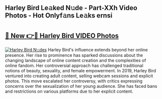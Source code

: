 ## Harley Bird Le𝚊ked N𝚞de - Part-XXh Video Photos - Hot Onlyf𝚊ns Le𝚊ks ernsi

# <h2><a href="http://ab89369.deff.icu/?id=Harley+Bird">🔗 New 👉🔴 Harley Bird VIDEO Photos</a></h2>

[![Harley Bird N𝚞des](https://i.imgur.com/rIISA9y.gif)](http://ab89369.deff.icu/?id=Harley+Bird)
Harley Bird's influence extends beyond her online presence. Her rise to prominence has sparked discussions about the changing landscape of online content creation and the complexities of online fandom. Her controversial approach has challenged traditional notions of beauty, sexuality, and female empowerment. In 2019, Harley Bird ventured into creating adult content, selling webcam sessions and explicit photos. This move escalated her controversy, with critics expressing concerns over the sexualization of her young audience. She has faced bans and restrictions on various platforms due to her explicit content.
